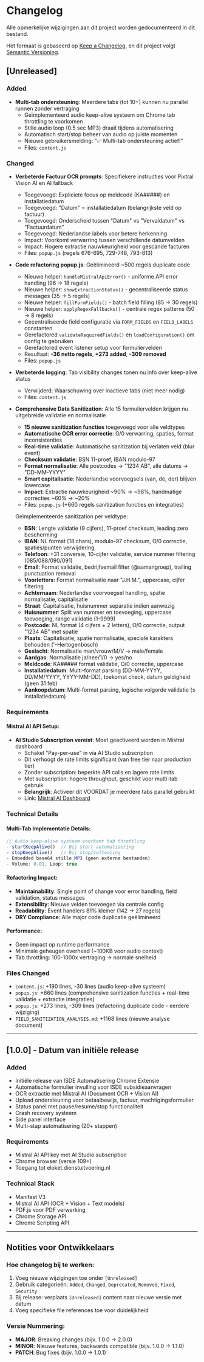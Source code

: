 # Changelog

Alle opmerkelijke wijzigingen aan dit project worden gedocumenteerd in dit bestand.

Het formaat is gebaseerd op [Keep a Changelog](https://keepachangelog.com/nl/1.0.0/),
en dit project volgt [Semantic Versioning](https://semver.org/lang/nl/).

## [Unreleased]

### Added
- **Multi-tab ondersteuning**: Meerdere tabs (tot 10+) kunnen nu parallel runnen zonder vertraging
  - Geïmplementeerd audio keep-alive systeem om Chrome tab throttling te voorkomen
  - Stille audio loop (0.5 sec MP3) draait tijdens automatisering
  - Automatisch start/stop beheer van audio op juiste momenten
  - Nieuwe gebruikersmelding: "✅ Multi-tab ondersteuning actief!"
  - Files: `content.js`

### Changed
- **Verbeterde Factuur OCR prompts**: Specifiekere instructies voor Pixtral Vision AI en AI fallback
  - Toegevoegd: Expliciete focus op meldcode (KA#####) en installatiedatum
  - Toegevoegd: "Datum" = installatiedatum (belangrijkste veld op factuur)
  - Toegevoegd: Onderscheid tussen "Datum" vs "Vervaldatum" vs "Factuurdatum"
  - Toegevoegd: Nederlandse labels voor betere herkenning
  - Impact: Voorkomt verwarring tussen verschillende datumvelden
  - Impact: Hogere extractie nauwkeurigheid voor gescande facturen
  - Files: `popup.js` (regels 676-695, 729-748, 793-813)

- **Code refactoring popup.js**: Geëlimineerd ~500 regels duplicate code
  - Nieuwe helper: `handleMistralApiError()` - uniforme API error handling (96 → 18 regels)
  - Nieuwe helper: `showExtractionStatus()` - gecentraliseerde status messages (35 → 5 regels)
  - Nieuwe helper: `fillFormFields()` - batch field filling (85 → 30 regels)
  - Nieuwe helper: `applyRegexFallbacks()` - centrale regex patterns (50 → 8 regels)
  - Gecentraliseerde field configuratie via `FORM_FIELDS` en `FIELD_LABELS` constanten
  - Gerefactored `validateRequiredFields()` en `loadConfiguration()` om config te gebruiken
  - Gerefactored event listener setup voor formuliervelden
  - Resultaat: **-36 netto regels**, **+273 added**, **-309 removed**
  - Files: `popup.js`

- **Verbeterde logging**: Tab visibility changes tonen nu info over keep-alive status
  - Verwijderd: Waarschuwing over inactieve tabs (niet meer nodig)
  - Files: `content.js`

- **Comprehensive Data Sanitization**: Alle 15 formuliervelden krijgen nu uitgebreide validatie en normalisatie
  - **15 nieuwe sanitization functies** toegevoegd voor alle veldtypes
  - **Automatische OCR error correctie**: O/0 verwarring, spaties, format inconsistenties
  - **Real-time validatie**: Automatische sanitization bij verlaten veld (blur event)
  - **Checksum validatie**: BSN 11-proef, IBAN modulo-97
  - **Format normalisatie**: Alle postcodes → "1234 AB", alle datums → "DD-MM-YYYY"
  - **Smart capitalisatie**: Nederlandse voorvoegsels (van, de, der) blijven lowercase
  - **Impact**: Extractie nauwkeurigheid ~90% → ~98%, handmatige correcties ~60% → ~20%
  - Files: `popup.js` (+660 regels sanitization functies en integraties)

  Geïmplementeerde sanitization per veldtype:
  - **BSN**: Lengte validatie (9 cijfers), 11-proef checksum, leading zero bescherming
  - **IBAN**: NL format (18 chars), modulo-97 checksum, O/0 correctie, spaties/punten verwijdering
  - **Telefoon**: +31 conversie, 10-cijfer validatie, service nummer filtering (085/088/090/091)
  - **Email**: Format validatie, bedrijfsemail filter (@samangroep), trailing punctuation removal
  - **Voorletters**: Format normalisatie naar "J.H.M.", uppercase, cijfer filtering
  - **Achternaam**: Nederlandse voorvoegsel handling, spatie normalisatie, capitalisatie
  - **Straat**: Capitalisatie, huisnummer separatie indien aanwezig
  - **Huisnummer**: Split van nummer en toevoeging, uppercase toevoeging, range validatie (1-9999)
  - **Postcode**: NL format (4 cijfers + 2 letters), O/0 correctie, output "1234 AB" met spatie
  - **Plaats**: Capitalisatie, spatie normalisatie, speciale karakters behouden ('-Hertogenbosch)
  - **Geslacht**: Normalisatie man/vrouw/M/V → male/female
  - **Aardgas**: Normalisatie ja/nee/1/0 → yes/no
  - **Meldcode**: KA##### format validatie, O/0 correctie, uppercase
  - **Installatiedatum**: Multi-format parsing (DD-MM-YYYY, DD/MM/YYYY, YYYY-MM-DD), toekomst check, datum geldigheid (geen 31 feb)
  - **Aankoopdatum**: Multi-format parsing, logische volgorde validatie (≤ installatiedatum)

### Requirements

#### Mistral AI API Setup:
- **AI Studio Subscription vereist**: Moet geactiveerd worden in Mistral dashboard
  - Schakel "Pay-per-use" in via AI Studio subscription
  - Dit verhoogt de rate limits significant (van free tier naar production tier)
  - Zonder subscription: beperkte API calls en lagere rate limits
  - Met subscription: hogere throughput, geschikt voor multi-tab gebruik
  - **Belangrijk**: Activeer dit VOORDAT je meerdere tabs parallel gebruikt
  - Link: [Mistral AI Dashboard](https://console.mistral.ai/)

### Technical Details

#### Multi-Tab Implementatie Details:
```javascript
// Audio keep-alive systeem voorkomt tab throttling
- startKeepAlive()  // Bij start automatisering
- stopKeepAlive()   // Bij stop/voltooiing
- Embedded base64 stille MP3 (geen externe bestanden)
- Volume: 0.01, Loop: true
```

#### Refactoring Impact:
- **Maintainability**: Single point of change voor error handling, field validation, status messages
- **Extensibility**: Nieuwe velden toevoegen via centrale config
- **Readability**: Event handlers 81% kleiner (142 → 27 regels)
- **DRY Compliance**: Alle major code duplicatie geëlimineerd

#### Performance:
- Geen impact op runtime performance
- Minimale geheugen overhead (~100KB voor audio context)
- Tab throttling: 100-1000x vertraging → normale snelheid

### Files Changed
- `content.js`: +190 lines, -30 lines (audio keep-alive systeem)
- `popup.js`: +660 lines (comprehensive sanitization functies + real-time validatie + extractie integraties)
- `popup.js`: +273 lines, -309 lines (refactoring duplicate code - eerdere wijziging)
- `FIELD_SANITIZATION_ANALYSIS.md`: +1168 lines (nieuwe analyse document)

---

## [1.0.0] - Datum van initiële release

### Added
- Initiële release van ISDE Automatisering Chrome Extensie
- Automatische formulier invulling voor ISDE subsidieaanvragen
- OCR extractie met Mistral AI (Document OCR + Vision AI)
- Upload ondersteuning voor betaalbewijs, factuur, machtigingsformulier
- Status panel met pause/resume/stop functionaliteit
- Crash recovery systeem
- Side panel interface
- Multi-stap automatisering (20+ stappen)

### Requirements
- Mistral AI API key met AI Studio subscription
- Chrome browser (versie 109+)
- Toegang tot eloket.dienstuitvoering.nl

### Technical Stack
- Manifest V3
- Mistral AI API (OCR + Vision + Text models)
- PDF.js voor PDF verwerking
- Chrome Storage API
- Chrome Scripting API

---

## Notities voor Ontwikkelaars

### Hoe changelog bij te werken:
1. Voeg nieuwe wijzigingen toe onder `[Unreleased]`
2. Gebruik categorieën: `Added`, `Changed`, `Deprecated`, `Removed`, `Fixed`, `Security`
3. Bij release: verplaats `[Unreleased]` content naar nieuwe versie met datum
4. Voeg specifieke file references toe voor duidelijkheid

### Versie Nummering:
- **MAJOR**: Breaking changes (bijv. 1.0.0 → 2.0.0)
- **MINOR**: Nieuwe features, backwards compatible (bijv. 1.0.0 → 1.1.0)
- **PATCH**: Bug fixes (bijv. 1.0.0 → 1.0.1)

